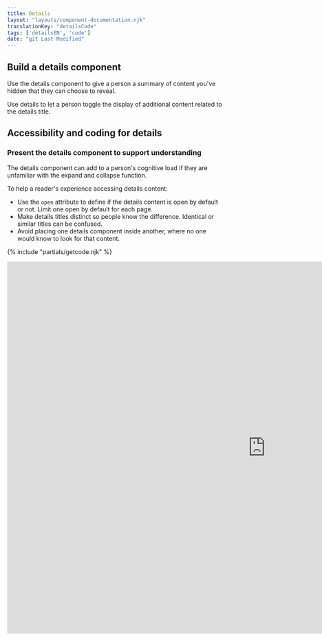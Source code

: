 ```yaml
---
title: Details
layout: "layouts/component-documentation.njk"
translationKey: "detailsCode"
tags: ['detailsEN', 'code']
date: "git Last Modified"
---
```


## Build a details component

Use the details component to give a person a summary of content you've hidden that they can choose to reveal.

Use details to let a person toggle the display of additional content related to the details title.

## Accessibility and coding for details

### Present the details component to support understanding

The details component can add to a person's cognitive load if they are unfamiliar with the expand and collapse function.

To help a reader's experience accessing details content:

- Use the `open` attribute to define if the details content is open by default or not. Limit one open by default for each page.
- Make details titles distinct so people know the difference. Identical or similar titles can be confused.
- Avoid placing one details component inside another, where no one would know to look for that content.

{% include "partials/getcode.njk" %}

<iframe
  title="Overview of gcds-details properties and events."
  src="https://cds-snc.github.io/gcds-components/?path=/docs/components-details--default&viewMode=docs&shortcuts=false&singleStory=true"
  width="1200"
  height="865"
  style="display: block; margin: 0 auto;"
  frameBorder="0"
></iframe>
